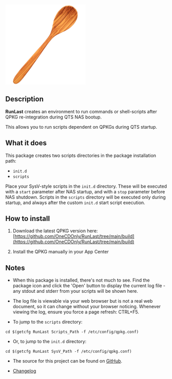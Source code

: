 ![icon](images/RunLast.readme.png)

## Description

**RunLast** creates an environment to run commands or shell-scripts after QPKG re-integration during QTS NAS bootup.

This allows you to run scripts dependent on QPKGs during QTS startup.

## What it does

This package creates two scripts directories in the package installation path:
- `init.d`
- `scripts`

Place your SysV-style scripts in the `init.d` directory. These will be executed with a `start` parameter after NAS startup, and with a `stop` parameter before NAS shutdown.
Scripts in the `scripts` directory will be executed only during startup, and always after the custom `init.d` start script execution.

## How to install

1. Download the latest QPKG version here: [https://github.com/OneCDOnly/RunLast/tree/main/build](https://github.com/OneCDOnly/RunLast/tree/main/build)

2. Install the QPKG manually in your App Center


## Notes

- When this package is installed, there's not much to see. Find the package icon and click the 'Open' button to display the current log file - any stdout and stderr from your scripts will be shown here.

- The log file is viewable via your web browser but is not a real web document, so it can change without your browser noticing. Whenever viewing the log, ensure you force a page refresh: CTRL+F5.

- To jump to the `scripts` directory:

```
cd $(getcfg RunLast Scripts_Path -f /etc/config/qpkg.conf)
```

- Or, to jump to the `init.d` directory:

```
cd $(getcfg RunLast SysV_Path -f /etc/config/qpkg.conf)
```

- The source for this project can be found on [GitHub](https://onecdonly.github.io/RunLast/).

- [Changelog](changelog.txt)
